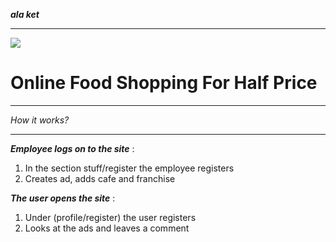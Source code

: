 ***ala ket***
___

![](https://www.google.com/imgres?imgurl=https%3A%2F%2Fvgtimes.ru%2Fuploads%2Fposts%2F2020-05%2F1590494337_1.jpg&imgrefurl=https%3A%2F%2Fvgtimes.ru%2Farticles%2F67028-obzor-minecraft-dungeons-diablo-na-minimalkah.html&tbnid=q-MbFGLGE7zAjM&vet=12ahUKEwjhq5vPjbjzAhUVsSoKHe0eBKAQMygGegQIARAz..i&docid=O2Os_KFDmfquJM&w=1920&h=1080&q=%D1%84%D0%BE%D0%BD%20%D0%BD%D0%B0%20%D0%BC%D0%B8%D0%BD%D0%B8%D0%BC%D0%B0%D0%BB%D0%BA%D0%B0%D1%85&client=ubuntu&ved=2ahUKEwjhq5vPjbjzAhUVsSoKHe0eBKAQMygGegQIARAz)




# Online  Food  Shopping For  Half  Price
____

*How it works?*
____

***Employee logs on to the site*** : 
1. In the  section  stuff/register the employee registers
2. Creates ad, adds cafe and franchise
   



***The user opens the site*** : 
1. Under (profile/register) the user registers
2. Looks at the ads and leaves a comment 
